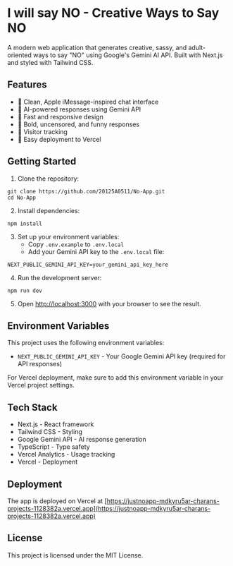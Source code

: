 # I will say NO - Creative Ways to Say NO

A modern web application that generates creative, sassy, and adult-oriented ways to say "NO" using Google's Gemini AI API. Built with Next.js and styled with Tailwind CSS.

## Features

* 🎨 Clean, Apple iMessage-inspired chat interface
* 🤖 AI-powered responses using Gemini API
* 💨 Fast and responsive design
* 🌙 Bold, uncensored, and funny responses
* 🔢 Visitor tracking
* 🚀 Easy deployment to Vercel

## Getting Started

1. Clone the repository:  
```
git clone https://github.com/20125A0511/No-App.git
cd No-App
```

2. Install dependencies:  
```
npm install
```

3. Set up your environment variables:
   - Copy `.env.example` to `.env.local`
   - Add your Gemini API key to the `.env.local` file:
```
NEXT_PUBLIC_GEMINI_API_KEY=your_gemini_api_key_here
```

4. Run the development server:  
```
npm run dev
```

5. Open [http://localhost:3000](http://localhost:3000) with your browser to see the result.

## Environment Variables

This project uses the following environment variables:

* `NEXT_PUBLIC_GEMINI_API_KEY` - Your Google Gemini API key (required for API responses)

For Vercel deployment, make sure to add this environment variable in your Vercel project settings.

## Tech Stack

* Next.js - React framework
* Tailwind CSS - Styling
* Google Gemini API - AI response generation
* TypeScript - Type safety
* Vercel Analytics - Usage tracking
* Vercel - Deployment

## Deployment

The app is deployed on Vercel at [https://justnoapp-mdkyru5ar-charans-projects-1128382a.vercel.app](https://justnoapp-mdkyru5ar-charans-projects-1128382a.vercel.app)

## License

This project is licensed under the MIT License. 